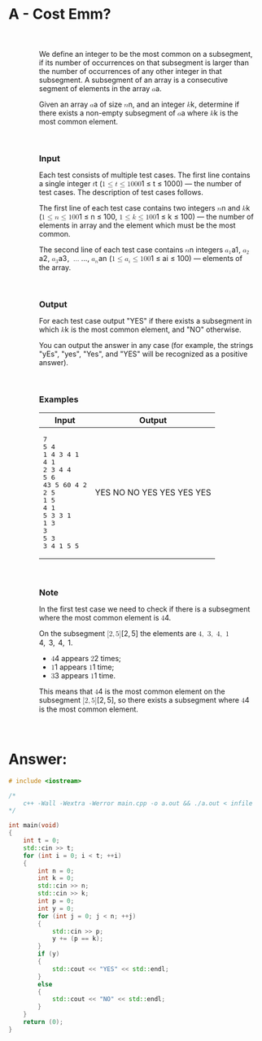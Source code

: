 # A - Cost Emm?

<dd style="padding-top: 20px; height: auto !important;"><div style="padding: 0px 20px 20px;"><p>We define an integer to be <span class="tex-font-style-it">the most common</span> on a subsegment, if its number of occurrences on that subsegment is larger than the number of occurrences of any other integer in that subsegment. A subsegment of an array is a consecutive segment of elements in the array <span><span class="katex"><span class="katex-mathml"><math xmlns="http://www.w3.org/1998/Math/MathML"><semantics><mrow><mi>a</mi></mrow><annotation encoding="application/x-tex">a</annotation></semantics></math></span><span class="katex-html" aria-hidden="true"><span class="base"><span class="strut" style="height: 0.4306em;"></span><span class="mord mathnormal">a</span></span></span></span></span>.</p><p>Given an array <span><span class="katex"><span class="katex-mathml"><math xmlns="http://www.w3.org/1998/Math/MathML"><semantics><mrow><mi>a</mi></mrow><annotation encoding="application/x-tex">a</annotation></semantics></math></span><span class="katex-html" aria-hidden="true"><span class="base"><span class="strut" style="height: 0.4306em;"></span><span class="mord mathnormal">a</span></span></span></span></span> of size <span><span class="katex"><span class="katex-mathml"><math xmlns="http://www.w3.org/1998/Math/MathML"><semantics><mrow><mi>n</mi></mrow><annotation encoding="application/x-tex">n</annotation></semantics></math></span><span class="katex-html" aria-hidden="true"><span class="base"><span class="strut" style="height: 0.4306em;"></span><span class="mord mathnormal">n</span></span></span></span></span>, and an integer <span><span class="katex"><span class="katex-mathml"><math xmlns="http://www.w3.org/1998/Math/MathML"><semantics><mrow><mi>k</mi></mrow><annotation encoding="application/x-tex">k</annotation></semantics></math></span><span class="katex-html" aria-hidden="true"><span class="base"><span class="strut" style="height: 0.6944em;"></span><span class="mord mathnormal" style="margin-right: 0.0315em;">k</span></span></span></span></span>, determine if there exists a non-empty subsegment of <span><span class="katex"><span class="katex-mathml"><math xmlns="http://www.w3.org/1998/Math/MathML"><semantics><mrow><mi>a</mi></mrow><annotation encoding="application/x-tex">a</annotation></semantics></math></span><span class="katex-html" aria-hidden="true"><span class="base"><span class="strut" style="height: 0.4306em;"></span><span class="mord mathnormal">a</span></span></span></span></span> where <span><span class="katex"><span class="katex-mathml"><math xmlns="http://www.w3.org/1998/Math/MathML"><semantics><mrow><mi>k</mi></mrow><annotation encoding="application/x-tex">k</annotation></semantics></math></span><span class="katex-html" aria-hidden="true"><span class="base"><span class="strut" style="height: 0.6944em;"></span><span class="mord mathnormal" style="margin-right: 0.0315em;">k</span></span></span></span></span> is <span class="tex-font-style-it">the most common element</span>.</p></div><h3 style="margin: 20px 20px 0 20px">Input</h3><div style="padding: 0px 20px 20px;"><p>Each test consists of multiple test cases. The first line contains a single integer <span><span class="katex"><span class="katex-mathml"><math xmlns="http://www.w3.org/1998/Math/MathML"><semantics><mrow><mi>t</mi></mrow><annotation encoding="application/x-tex">t</annotation></semantics></math></span><span class="katex-html" aria-hidden="true"><span class="base"><span class="strut" style="height: 0.6151em;"></span><span class="mord mathnormal">t</span></span></span></span></span> (<span><span class="katex"><span class="katex-mathml"><math xmlns="http://www.w3.org/1998/Math/MathML"><semantics><mrow><mn>1</mn><mo>≤</mo><mi>t</mi><mo>≤</mo><mn>1000</mn></mrow><annotation encoding="application/x-tex">1 \le t \le 1000</annotation></semantics></math></span><span class="katex-html" aria-hidden="true"><span class="base"><span class="strut" style="height: 0.7804em; vertical-align: -0.136em;"></span><span class="mord">1</span><span class="mspace" style="margin-right: 0.2778em;"></span><span class="mrel">≤</span><span class="mspace" style="margin-right: 0.2778em;"></span></span><span class="base"><span class="strut" style="height: 0.7719em; vertical-align: -0.136em;"></span><span class="mord mathnormal">t</span><span class="mspace" style="margin-right: 0.2778em;"></span><span class="mrel">≤</span><span class="mspace" style="margin-right: 0.2778em;"></span></span><span class="base"><span class="strut" style="height: 0.6444em;"></span><span class="mord">1000</span></span></span></span></span>)&nbsp;— the number of test cases. The description of test cases follows.</p><p>The first line of each test case contains two integers <span><span class="katex"><span class="katex-mathml"><math xmlns="http://www.w3.org/1998/Math/MathML"><semantics><mrow><mi>n</mi></mrow><annotation encoding="application/x-tex">n</annotation></semantics></math></span><span class="katex-html" aria-hidden="true"><span class="base"><span class="strut" style="height: 0.4306em;"></span><span class="mord mathnormal">n</span></span></span></span></span> and <span><span class="katex"><span class="katex-mathml"><math xmlns="http://www.w3.org/1998/Math/MathML"><semantics><mrow><mi>k</mi></mrow><annotation encoding="application/x-tex">k</annotation></semantics></math></span><span class="katex-html" aria-hidden="true"><span class="base"><span class="strut" style="height: 0.6944em;"></span><span class="mord mathnormal" style="margin-right: 0.0315em;">k</span></span></span></span></span> (<span><span class="katex"><span class="katex-mathml"><math xmlns="http://www.w3.org/1998/Math/MathML"><semantics><mrow><mn>1</mn><mo>≤</mo><mi>n</mi><mo>≤</mo><mn>100</mn></mrow><annotation encoding="application/x-tex">1 \le n \le 100</annotation></semantics></math></span><span class="katex-html" aria-hidden="true"><span class="base"><span class="strut" style="height: 0.7804em; vertical-align: -0.136em;"></span><span class="mord">1</span><span class="mspace" style="margin-right: 0.2778em;"></span><span class="mrel">≤</span><span class="mspace" style="margin-right: 0.2778em;"></span></span><span class="base"><span class="strut" style="height: 0.7719em; vertical-align: -0.136em;"></span><span class="mord mathnormal">n</span><span class="mspace" style="margin-right: 0.2778em;"></span><span class="mrel">≤</span><span class="mspace" style="margin-right: 0.2778em;"></span></span><span class="base"><span class="strut" style="height: 0.6444em;"></span><span class="mord">100</span></span></span></span></span>, <span><span class="katex"><span class="katex-mathml"><math xmlns="http://www.w3.org/1998/Math/MathML"><semantics><mrow><mn>1</mn><mo>≤</mo><mi>k</mi><mo>≤</mo><mn>100</mn></mrow><annotation encoding="application/x-tex">1 \le k \le 100</annotation></semantics></math></span><span class="katex-html" aria-hidden="true"><span class="base"><span class="strut" style="height: 0.7804em; vertical-align: -0.136em;"></span><span class="mord">1</span><span class="mspace" style="margin-right: 0.2778em;"></span><span class="mrel">≤</span><span class="mspace" style="margin-right: 0.2778em;"></span></span><span class="base"><span class="strut" style="height: 0.8304em; vertical-align: -0.136em;"></span><span class="mord mathnormal" style="margin-right: 0.0315em;">k</span><span class="mspace" style="margin-right: 0.2778em;"></span><span class="mrel">≤</span><span class="mspace" style="margin-right: 0.2778em;"></span></span><span class="base"><span class="strut" style="height: 0.6444em;"></span><span class="mord">100</span></span></span></span></span>)&nbsp;— the number of elements in array and the element which must be <span class="tex-font-style-it">the most common</span>.</p><p>The second line of each test case contains <span><span class="katex"><span class="katex-mathml"><math xmlns="http://www.w3.org/1998/Math/MathML"><semantics><mrow><mi>n</mi></mrow><annotation encoding="application/x-tex">n</annotation></semantics></math></span><span class="katex-html" aria-hidden="true"><span class="base"><span class="strut" style="height: 0.4306em;"></span><span class="mord mathnormal">n</span></span></span></span></span> integers <span><span class="katex"><span class="katex-mathml"><math xmlns="http://www.w3.org/1998/Math/MathML"><semantics><mrow><msub><mi>a</mi><mn>1</mn></msub></mrow><annotation encoding="application/x-tex">a_1</annotation></semantics></math></span><span class="katex-html" aria-hidden="true"><span class="base"><span class="strut" style="height: 0.5806em; vertical-align: -0.15em;"></span><span class="mord"><span class="mord mathnormal">a</span><span class="msupsub"><span class="vlist-t vlist-t2"><span class="vlist-r"><span class="vlist" style="height: 0.3011em;"><span class="" style="top: -2.55em; margin-left: 0em; margin-right: 0.05em;"><span class="pstrut" style="height: 2.7em;"></span><span class="sizing reset-size6 size3 mtight"><span class="mord mtight">1</span></span></span></span><span class="vlist-s">&ZeroWidthSpace;</span></span><span class="vlist-r"><span class="vlist" style="height: 0.15em;"><span class=""></span></span></span></span></span></span></span></span></span></span>, <span><span class="katex"><span class="katex-mathml"><math xmlns="http://www.w3.org/1998/Math/MathML"><semantics><mrow><msub><mi>a</mi><mn>2</mn></msub></mrow><annotation encoding="application/x-tex">a_2</annotation></semantics></math></span><span class="katex-html" aria-hidden="true"><span class="base"><span class="strut" style="height: 0.5806em; vertical-align: -0.15em;"></span><span class="mord"><span class="mord mathnormal">a</span><span class="msupsub"><span class="vlist-t vlist-t2"><span class="vlist-r"><span class="vlist" style="height: 0.3011em;"><span class="" style="top: -2.55em; margin-left: 0em; margin-right: 0.05em;"><span class="pstrut" style="height: 2.7em;"></span><span class="sizing reset-size6 size3 mtight"><span class="mord mtight">2</span></span></span></span><span class="vlist-s">&ZeroWidthSpace;</span></span><span class="vlist-r"><span class="vlist" style="height: 0.15em;"><span class=""></span></span></span></span></span></span></span></span></span></span>, <span><span class="katex"><span class="katex-mathml"><math xmlns="http://www.w3.org/1998/Math/MathML"><semantics><mrow><msub><mi>a</mi><mn>3</mn></msub></mrow><annotation encoding="application/x-tex">a_3</annotation></semantics></math></span><span class="katex-html" aria-hidden="true"><span class="base"><span class="strut" style="height: 0.5806em; vertical-align: -0.15em;"></span><span class="mord"><span class="mord mathnormal">a</span><span class="msupsub"><span class="vlist-t vlist-t2"><span class="vlist-r"><span class="vlist" style="height: 0.3011em;"><span class="" style="top: -2.55em; margin-left: 0em; margin-right: 0.05em;"><span class="pstrut" style="height: 2.7em;"></span><span class="sizing reset-size6 size3 mtight"><span class="mord mtight">3</span></span></span></span><span class="vlist-s">&ZeroWidthSpace;</span></span><span class="vlist-r"><span class="vlist" style="height: 0.15em;"><span class=""></span></span></span></span></span></span></span></span></span></span>, <span><span class="katex"><span class="katex-mathml"><math xmlns="http://www.w3.org/1998/Math/MathML"><semantics><mrow><mo>…</mo></mrow><annotation encoding="application/x-tex">\dots</annotation></semantics></math></span><span class="katex-html" aria-hidden="true"><span class="base"><span class="strut" style="height: 0.123em;"></span><span class="minner">…</span></span></span></span></span>, <span><span class="katex"><span class="katex-mathml"><math xmlns="http://www.w3.org/1998/Math/MathML"><semantics><mrow><msub><mi>a</mi><mi>n</mi></msub></mrow><annotation encoding="application/x-tex">a_n</annotation></semantics></math></span><span class="katex-html" aria-hidden="true"><span class="base"><span class="strut" style="height: 0.5806em; vertical-align: -0.15em;"></span><span class="mord"><span class="mord mathnormal">a</span><span class="msupsub"><span class="vlist-t vlist-t2"><span class="vlist-r"><span class="vlist" style="height: 0.1514em;"><span class="" style="top: -2.55em; margin-left: 0em; margin-right: 0.05em;"><span class="pstrut" style="height: 2.7em;"></span><span class="sizing reset-size6 size3 mtight"><span class="mord mathnormal mtight">n</span></span></span></span><span class="vlist-s">&ZeroWidthSpace;</span></span><span class="vlist-r"><span class="vlist" style="height: 0.15em;"><span class=""></span></span></span></span></span></span></span></span></span></span> (<span><span class="katex"><span class="katex-mathml"><math xmlns="http://www.w3.org/1998/Math/MathML"><semantics><mrow><mn>1</mn><mo>≤</mo><msub><mi>a</mi><mi>i</mi></msub><mo>≤</mo><mn>100</mn></mrow><annotation encoding="application/x-tex">1 \le a_i \le 100</annotation></semantics></math></span><span class="katex-html" aria-hidden="true"><span class="base"><span class="strut" style="height: 0.7804em; vertical-align: -0.136em;"></span><span class="mord">1</span><span class="mspace" style="margin-right: 0.2778em;"></span><span class="mrel">≤</span><span class="mspace" style="margin-right: 0.2778em;"></span></span><span class="base"><span class="strut" style="height: 0.786em; vertical-align: -0.15em;"></span><span class="mord"><span class="mord mathnormal">a</span><span class="msupsub"><span class="vlist-t vlist-t2"><span class="vlist-r"><span class="vlist" style="height: 0.3117em;"><span class="" style="top: -2.55em; margin-left: 0em; margin-right: 0.05em;"><span class="pstrut" style="height: 2.7em;"></span><span class="sizing reset-size6 size3 mtight"><span class="mord mathnormal mtight">i</span></span></span></span><span class="vlist-s">&ZeroWidthSpace;</span></span><span class="vlist-r"><span class="vlist" style="height: 0.15em;"><span class=""></span></span></span></span></span></span><span class="mspace" style="margin-right: 0.2778em;"></span><span class="mrel">≤</span><span class="mspace" style="margin-right: 0.2778em;"></span></span><span class="base"><span class="strut" style="height: 0.6444em;"></span><span class="mord">100</span></span></span></span></span>)&nbsp;— elements of the array.</p></div><h3 style="margin: 20px 20px 0 20px">Output</h3><div style="padding: 0px 20px 20px;"><p>For each test case output "<span class="tex-font-style-tt">YES</span>" if there exists a subsegment in which <span><span class="katex"><span class="katex-mathml"><math xmlns="http://www.w3.org/1998/Math/MathML"><semantics><mrow><mi>k</mi></mrow><annotation encoding="application/x-tex">k</annotation></semantics></math></span><span class="katex-html" aria-hidden="true"><span class="base"><span class="strut" style="height: 0.6944em;"></span><span class="mord mathnormal" style="margin-right: 0.0315em;">k</span></span></span></span></span> is <span class="tex-font-style-it">the most common</span> element, and "<span class="tex-font-style-tt">NO</span>" otherwise.</p><p>You can output the answer in any case (for example, the strings "<span class="tex-font-style-tt">yEs</span>", "<span class="tex-font-style-tt">yes</span>", "<span class="tex-font-style-tt">Yes</span>", and "<span class="tex-font-style-tt">YES</span>" will be recognized as a positive answer).</p></div><h3 style="margin: 20px 20px 0 20px">Examples</h3><div style="padding: 0px 20px 20px;"><table class="vjudge_sample">
<thead>
  <tr>
    <th>Input</th>
    <th>Output</th>
  </tr>
</thead>
<tbody>
  <tr>
    <td><pre>7
5 4
1 4 3 4 1
4 1
2 3 4 4
5 6
43 5 60 4 2
2 5
1 5
4 1
5 3 3 1
1 3
3
5 3
3 4 1 5 5
</pre></td>
    <td><div>YES
NO
NO
YES
YES
YES
YES
</div></td>
  </tr>
</tbody>
</table>
</div><h3 style="margin: 20px 20px 0 20px">Note</h3><div style="padding: 0px 20px 20px;"><p>In the first test case we need to check if there is a subsegment where the <span class="tex-font-style-it">most common element</span> is <span><span class="katex"><span class="katex-mathml"><math xmlns="http://www.w3.org/1998/Math/MathML"><semantics><mrow><mn>4</mn></mrow><annotation encoding="application/x-tex">4</annotation></semantics></math></span><span class="katex-html" aria-hidden="true"><span class="base"><span class="strut" style="height: 0.6444em;"></span><span class="mord">4</span></span></span></span></span>.</p><p>On the subsegment <span><span class="katex"><span class="katex-mathml"><math xmlns="http://www.w3.org/1998/Math/MathML"><semantics><mrow><mo stretchy="false">[</mo><mn>2</mn><mo separator="true">,</mo><mn>5</mn><mo stretchy="false">]</mo></mrow><annotation encoding="application/x-tex">[2,5]</annotation></semantics></math></span><span class="katex-html" aria-hidden="true"><span class="base"><span class="strut" style="height: 1em; vertical-align: -0.25em;"></span><span class="mopen">[</span><span class="mord">2</span><span class="mpunct">,</span><span class="mspace" style="margin-right: 0.1667em;"></span><span class="mord">5</span><span class="mclose">]</span></span></span></span></span> the elements are <span><span class="katex"><span class="katex-mathml"><math xmlns="http://www.w3.org/1998/Math/MathML"><semantics><mrow><mn>4</mn><mo separator="true">,</mo><mtext>&nbsp;</mtext><mn>3</mn><mo separator="true">,</mo><mtext>&nbsp;</mtext><mn>4</mn><mo separator="true">,</mo><mtext>&nbsp;</mtext><mn>1</mn></mrow><annotation encoding="application/x-tex">4, \ 3, \ 4, \ 1</annotation></semantics></math></span><span class="katex-html" aria-hidden="true"><span class="base"><span class="strut" style="height: 0.8389em; vertical-align: -0.1944em;"></span><span class="mord">4</span><span class="mpunct">,</span><span class="mspace">&nbsp;</span><span class="mspace" style="margin-right: 0.1667em;"></span><span class="mord">3</span><span class="mpunct">,</span><span class="mspace">&nbsp;</span><span class="mspace" style="margin-right: 0.1667em;"></span><span class="mord">4</span><span class="mpunct">,</span><span class="mspace">&nbsp;</span><span class="mspace" style="margin-right: 0.1667em;"></span><span class="mord">1</span></span></span></span></span>. </p><ul><li> <span><span class="katex"><span class="katex-mathml"><math xmlns="http://www.w3.org/1998/Math/MathML"><semantics><mrow><mn>4</mn></mrow><annotation encoding="application/x-tex">4</annotation></semantics></math></span><span class="katex-html" aria-hidden="true"><span class="base"><span class="strut" style="height: 0.6444em;"></span><span class="mord">4</span></span></span></span></span> appears <span><span class="katex"><span class="katex-mathml"><math xmlns="http://www.w3.org/1998/Math/MathML"><semantics><mrow><mn>2</mn></mrow><annotation encoding="application/x-tex">2</annotation></semantics></math></span><span class="katex-html" aria-hidden="true"><span class="base"><span class="strut" style="height: 0.6444em;"></span><span class="mord">2</span></span></span></span></span> times;</li><li> <span><span class="katex"><span class="katex-mathml"><math xmlns="http://www.w3.org/1998/Math/MathML"><semantics><mrow><mn>1</mn></mrow><annotation encoding="application/x-tex">1</annotation></semantics></math></span><span class="katex-html" aria-hidden="true"><span class="base"><span class="strut" style="height: 0.6444em;"></span><span class="mord">1</span></span></span></span></span> appears <span><span class="katex"><span class="katex-mathml"><math xmlns="http://www.w3.org/1998/Math/MathML"><semantics><mrow><mn>1</mn></mrow><annotation encoding="application/x-tex">1</annotation></semantics></math></span><span class="katex-html" aria-hidden="true"><span class="base"><span class="strut" style="height: 0.6444em;"></span><span class="mord">1</span></span></span></span></span> time;</li><li> <span><span class="katex"><span class="katex-mathml"><math xmlns="http://www.w3.org/1998/Math/MathML"><semantics><mrow><mn>3</mn></mrow><annotation encoding="application/x-tex">3</annotation></semantics></math></span><span class="katex-html" aria-hidden="true"><span class="base"><span class="strut" style="height: 0.6444em;"></span><span class="mord">3</span></span></span></span></span> appears <span><span class="katex"><span class="katex-mathml"><math xmlns="http://www.w3.org/1998/Math/MathML"><semantics><mrow><mn>1</mn></mrow><annotation encoding="application/x-tex">1</annotation></semantics></math></span><span class="katex-html" aria-hidden="true"><span class="base"><span class="strut" style="height: 0.6444em;"></span><span class="mord">1</span></span></span></span></span> time.</li></ul><p>This means that <span><span class="katex"><span class="katex-mathml"><math xmlns="http://www.w3.org/1998/Math/MathML"><semantics><mrow><mn>4</mn></mrow><annotation encoding="application/x-tex">4</annotation></semantics></math></span><span class="katex-html" aria-hidden="true"><span class="base"><span class="strut" style="height: 0.6444em;"></span><span class="mord">4</span></span></span></span></span> is the <span class="tex-font-style-it">most common element</span> on the subsegment <span><span class="katex"><span class="katex-mathml"><math xmlns="http://www.w3.org/1998/Math/MathML"><semantics><mrow><mo stretchy="false">[</mo><mn>2</mn><mo separator="true">,</mo><mn>5</mn><mo stretchy="false">]</mo></mrow><annotation encoding="application/x-tex">[2, 5]</annotation></semantics></math></span><span class="katex-html" aria-hidden="true"><span class="base"><span class="strut" style="height: 1em; vertical-align: -0.25em;"></span><span class="mopen">[</span><span class="mord">2</span><span class="mpunct">,</span><span class="mspace" style="margin-right: 0.1667em;"></span><span class="mord">5</span><span class="mclose">]</span></span></span></span></span>, so there exists a subsegment where <span><span class="katex"><span class="katex-mathml"><math xmlns="http://www.w3.org/1998/Math/MathML"><semantics><mrow><mn>4</mn></mrow><annotation encoding="application/x-tex">4</annotation></semantics></math></span><span class="katex-html" aria-hidden="true"><span class="base"><span class="strut" style="height: 0.6444em;"></span><span class="mord">4</span></span></span></span></span> is the <span class="tex-font-style-it">most common element</span>.</p></div></dd>

# Answer:

```c++
# include <iostream>

/*
	c++ -Wall -Wextra -Werror main.cpp -o a.out && ./a.out < infile
*/

int main(void)
{
	int t = 0;
	std::cin >> t;
	for (int i = 0; i < t; ++i)
	{
		int n = 0;
		int k = 0;
		std::cin >> n;
		std::cin >> k;
		int p = 0;
		int y = 0;
		for (int j = 0; j < n; ++j)
		{
			std::cin >> p;
			y += (p == k);
		}
		if (y)
		{
			std::cout << "YES" << std::endl;
		}
		else
		{
			std::cout << "NO" << std::endl;
		}
	}
	return (0);
}
```
